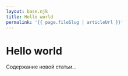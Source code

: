 ```yaml
---
layout: base.njk
title: Hello world
permalink: '{{ page.fileSlug | articleUrl }}'
---
```


# Hello world

Содержание новой статьи...
